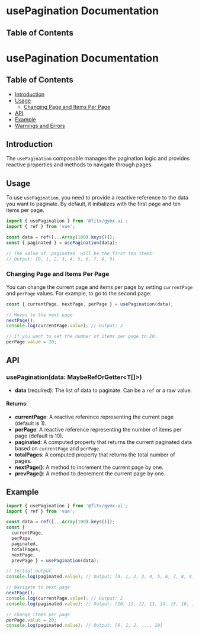 # usePagination Documentation

## Table of Contents

# usePagination Documentation

## Table of Contents

- [Introduction](#introduction)
- [Usage](#usage)
  - [Changing Page and Items Per Page](#changing-page-and-items-per-page)
- [API](#api)
- [Example](#example)
- [Warnings and Errors](#warnings-and-errors)

## Introduction
The `usePagination` composable manages the pagination logic and provides reactive properties and methods to navigate through pages.

## Usage
To use `usePagination`, you need to provide a reactive reference to the data you want to paginate. By default, it initializes with the first page and ten items per page.
```ts
import { usePagination } from '@fitx/gymx-ui';
import { ref } from 'vue';

const data = ref([...Array(100).keys()]);
const { paginated } = usePagination(data);

// The value of `paginated` will be the first ten items:
// Output: [0, 1, 2, 3, 4, 5, 6, 7, 8, 9]
```
### Changing Page and Items Per Page
You can change the current page and items per page by setting `currentPage` and `perPage` values.
For example, to go to the second page:
```ts
const { currentPage, nextPage, perPage } = usePagination(data);

// Moves to the next page
nextPage();
console.log(currentPage.value); // Output: 2

// If you want to set the number of items per page to 20:
perPage.value = 20;
```
## API

### usePagination(data: MaybeRefOrGetter<T[]>)
- **data** (required): The list of data to paginate. Can be a `ref` or a raw value.

#### Returns:
- **currentPage**: A reactive reference representing the current page (default is 1).
- **perPage**: A reactive reference representing the number of items per page (default is 10).
- **paginated**: A computed property that returns the current paginated data based on `currentPage` and `perPage`.
- **totalPages**: A computed property that returns the total number of pages.
- **nextPage()**: A method to increment the current page by one.
- **prevPage()**: A method to decrement the current page by one.

## Example
```ts
import { usePagination } from '@fitx/gymx-ui';
import { ref } from 'vue';

const data = ref([...Array(100).keys()]);
const {
  currentPage,
  perPage,
  paginated,
  totalPages,
  nextPage,
  prevPage } = usePagination(data);

// Initial output
console.log(paginated.value); // Output: [0, 1, 2, 3, 4, 5, 6, 7, 8, 9]

// Navigate to next page
nextPage();
console.log(currentPage.value); // Output: 2
console.log(paginated.value); // Output: [10, 11, 12, 13, 14, 15, 16, 17, 18, 19]

// Change items per page
perPage.value = 20;
console.log(paginated.value); // Output: [0, 1, 2, ..., 19]
```
